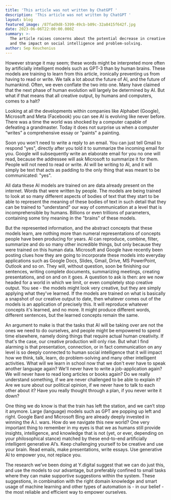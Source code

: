 ```yaml
---
title: 'This article was not written by ChatGPT '
description: 'This article was not written by ChatGPT '
layout: blog
featured_image: /87fad9d8-5399-49cb-b09c-32a8415f642f.jpg
date: 2023-06-06T22:00:00.000Z
summary: >-
  The article raises concerns about the potential decrease in creative output
  and the impact on social intelligence and problem-solving. 
author: Sep Keuchenius
---
```


However strange it may seem; these words might be interpreted more often by artificially intelligent models such as GPT-3 than by human brains. These models are training to learn from this article, ironically preventing us from having to read or write.
We talk a lot about the future of AI, and the future of humankind. Often, we even conflate the two into one. Many have claimed that the next phase of human evolution will largely be determined by AI. But what if that means that all creative output, by humans and computers, comes to a halt?

Looking at all the developments within companies like Alphabet (Google), Microsoft and Meta (Facebook) you can see AI is evolving like never before. There was a time the world was shocked by a computer capable of defeating a grandmaster. Today it does not surprise us when a computer “writes” a comprehensive essay or "paints" a painting.

Soon you won't need to write a reply to an email. You can just tell Gmail to respond "yes", directly after you told it to summarize the incoming email for you. Google will subsequently write an elaborate email for you no one will read, because the addressee will ask Microsoft to summarize it for them. People will not need to read or write. AI will be writing to AI, and it will simply be text that acts as padding to the only thing that was meant to be communicated: "yes".

All data these AI models are trained on are data already present on the internet. Words that were written by people. The models are being trained to look at so many different aspects of bodies of text that they start to be able to represent the meaning of these bodies of text in such detail that they can be trained to "understand" our way of communication at a level that is incomprehensible by humans. Billions or even trillions of parameters, containing some tiny meaning in the "brains" of these models.

But the represented information, and the abstract concepts that these models learn, are nothing more than numeral representations of concepts people have been producing for years. AI can reproduce, combine, filter, summarize and do so many other incredible things, but only because they were trained on this human data.
Microsoft and Google have recently been posting clues how they are going to incorporate these models into everyday applications such as Google Docs, Slides, Gmail, Drive, MS PowerPoint, Outlook and so on. They will, without question, soon be finishing our sentences, writing complete documents, summarizing meetings, creating presentations, and on and on it goes. A question to ask is then: are we now headed for a world in which we limit, or even completely stop creative output. You see - the models might look very creative, but they are simply applying what they've learned. If the models are trained on what is basically a snapshot of our creative output to date, then whatever comes out of the models is an application of precisely this. It will reproduce whatever concepts it's learned, and no more. It might produce different words, different sentences, but the learned concepts remain the same.

An argument to make is that the tasks that AI will be taking over are not the ones we need to do ourselves, and people might be empowered to spend time elsewhere, namely doing things that require actual human creativity. If that's the case, our creative production will only rise. But what I find alarming is that presentation, connection, or in fact communication on any level is so deeply connected to human social intelligence that it will impact how we think, talk, learn, do problem-solving and many other intelligent activities. What will we learn in school now that we don't ever have to speak another language again? We'll never have to write a job-application again? We will never have to read long articles or books again? Do we really understand something, if we are never challenged to be able to explain it? Are we sure about our political opinion, if we never have to talk to each other about it? Have you really thought through a plan, if you never write it down?

One thing we do know is that the train has left the station, and we can’t stop it anymore. Large (language) models such as GPT are popping up left and right. Google Bard and Microsoft Bing are already deeply invested in winning the A.I. wars. How do we navigate this new world? One very important thing to remember in my eyes is that we as humans still provide insights, intelligence, and knowledge that is not (yet, or ever, depending on your philosophical stance) matched by these end-to-end artificially intelligent generative AI’s. Keep challenging yourself to be creative and use your brain. Read emails, make presentations, write essays. Use generative AI to empower you, not replace you.

The research we’ve been doing at Y.digital suggest that we can do just this, and use the models to our advantage, but preferably confined to small tasks where they can make supportive suggestions within the system. These suggestions, in combination with the right domain knowledge and smart usage of machine learning and other types of automation is - in our belief - the most reliable and efficient way to empower ourselves.
